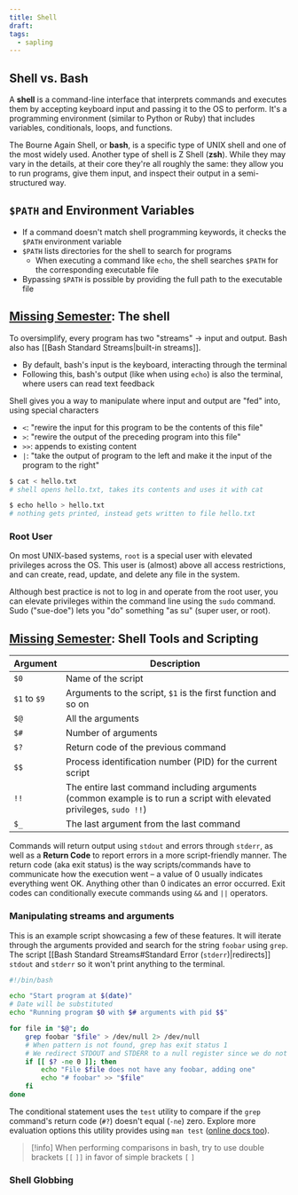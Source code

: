 ```yaml
---
title: Shell
draft: 
tags:
  - sapling
---
```

## Shell vs. Bash
A **shell** is a command-line interface that interprets commands and executes them by accepting keyboard input and passing it to the OS to perform. It's a programming environment (similar to Python or Ruby) that includes variables, conditionals, loops, and functions.

The Bourne Again Shell, or **bash**, is a specific type of UNIX shell and one of the most widely used. Another type of shell is Z Shell (**zsh**). While they may vary in the details, at their core they're all roughly the same: they allow you to run programs, give them input, and inspect their output in a semi-structured way.

## `$PATH` and Environment Variables
- If a command doesn't match shell programming keywords, it checks the `$PATH` environment variable
- `$PATH` lists directories for the shell to search for programs
	- When executing a command like `echo`, the shell searches `$PATH` for the corresponding executable file
- Bypassing `$PATH` is possible by providing the full path to the executable file

## [Missing Semester](https://missing.csail.mit.edu/2020/course-shell/): The shell 
To oversimplify, every program has two "streams" → input and output. Bash also has [[Bash Standard Streams|built-in streams]].

- By default, bash's input is the keyboard, interacting through the terminal
- Following this, bash's output (like when using `echo`) is also the terminal, where users can read text feedback

Shell gives you a way to manipulate where input and output are "fed" into, using special characters

- `<`: "rewire the input for this program to be the contents of this file"
- `>`: "rewire the output of the preceding program into this file"
- `>>`: appends to existing content
- `|`: "take the output of program to the left and make it the input of the program to the right"

```bash
$ cat < hello.txt
# shell opens hello.txt, takes its contents and uses it with cat
```

```bash
$ echo hello > hello.txt
# nothing gets printed, instead gets written to file hello.txt
```

### Root User
On most UNIX-based systems, `root` is a special user with elevated privileges across the OS. This user is (almost) above all access restrictions, and can create, read, update, and delete any file in the system. 

Although best practice is not to log in and operate from the root user, you can elevate privileges within the command line using the `sudo` command. Sudo ("sue-doe") lets you "do" something "as su" (super user, or root).

## [Missing Semester](https://missing.csail.mit.edu/2020/shell-tools/): Shell Tools and Scripting

| Argument     | Description                                                                                                         |
| :----------- | ------------------------------------------------------------------------------------------------------------------- |
| `$0`         | Name of the script                                                                                                  |
| `$1` to `$9` | Arguments to the script, `$1` is the first function and so on                                                       |
| `$@`         | All the arguments                                                                                                   |
| `$#`         | Number of arguments                                                                                                 |
| `$?`         | Return code of the previous command                                                                                 |
| `$$`         | Process identification number (PID) for the current script                                                          |
| `!!`         | The entire last command including arguments (common example is to run a script with elevated privileges, `sudo !!`) |
| `$_`         | The last argument from the last command                                                                             |

Commands will return output using `stdout` and errors through `stderr`, as well as a **Return Code** to report errors in a more script-friendly manner. The return code (aka exit status) is the way scripts/commands have to communicate how the execution went – a value of 0 usually indicates everything went OK. Anything other than 0 indicates an error occurred. Exit codes can conditionally execute commands using `&&` and `||` operators.

### Manipulating streams and arguments
This is an example script showcasing a few of these features. It will iterate through the arguments provided and search for the string `foobar` using `grep`. The script [[Bash Standard Streams#Standard Error (`stderr`)|redirects]] `stdout` and `stderr` so it won't print anything to the terminal. 

```bash
#!/bin/bash

echo "Start program at $(date)"
# Date will be substituted
echo "Running program $0 with $# arguments with pid $$"

for file in "$@"; do
    grep foobar "$file" > /dev/null 2> /dev/null
    # When pattern is not found, grep has exit status 1
    # We redirect STDOUT and STDERR to a null register since we do not care about them
    if [[ $? -ne 0 ]]; then
        echo "File $file does not have any foobar, adding one"
        echo "# foobar" >> "$file"
    fi
done
```

The conditional statement uses the `test` utility to compare if the `grep` command's return code (`#?`) doesn't equal (`-ne`) zero. Explore more evaluation options this utility provides using `man test` ([online docs too](https://www.man7.org/linux/man-pages/man1/test.1.html)).

> [!info]
> When performing comparisons in bash, try to use double brackets `[[` `]]` in favor of simple brackets `[` `]`

### Shell Globbing
